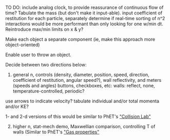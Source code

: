 TO DO:
include analog clock, to provide reassurance of continuous flow of time?
Tabulate the mass (but don't make it input-able).
input coefficient of restitution for each particle, separately
determine if real-time sorting of n^2 interactions would be more performant than only looking for one w/min dt.
Reintroduce max/min limits on x & y?

Make each object a separate component (ie, make this approach more object-oriented)

Enable user to throw an object.

Decide between two directions below:
1) general n, controls (density, diameter, position, speed, direction, coefficient of restitution, angular speed?), wall reflectivity, and meters (speeds and angles)
buttons, checkboxes, etc:
walls: reflect, none, temperature-controlled, periodic?

use arrows to indicate velocity?
tabulate individual and/or total momenta and/or KE?

1- and 2-d versions of this would be similar to PhET's ["Collision Lab"](https://phet.colorado.edu/sims/html/collision-lab/latest/collision-lab_all.html)

2) higher n, stat-mech demo, Maxwellian comparison, controlling T of walls
(Similar to PhET's ["Gas properties"](https://phet.colorado.edu/en/simulation/gas-properties)
